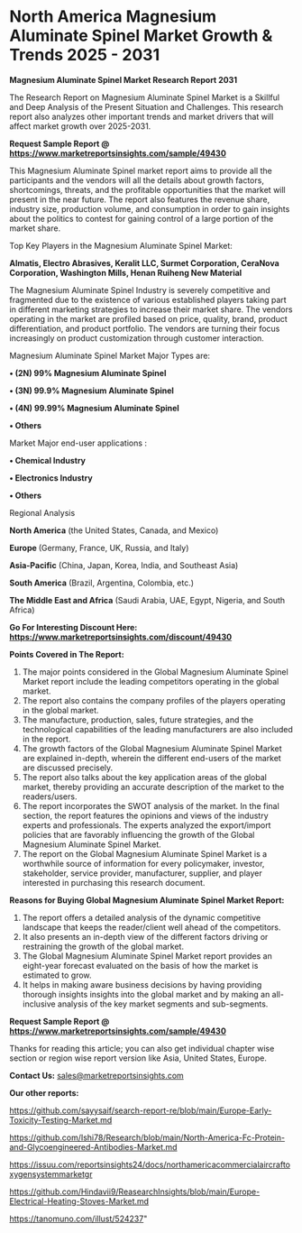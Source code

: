 # North America Magnesium Aluminate Spinel Market Growth & Trends 2025 - 2031

<strong>Magnesium Aluminate Spinel Market Research Report 2031</strong>

The Research Report on Magnesium Aluminate Spinel Market is a Skillful and Deep Analysis of the Present Situation and Challenges. This research report also analyzes other important trends and market drivers that will affect market growth over 2025-2031.

<strong>Request Sample Report @ <a href=https://www.marketreportsinsights.com/sample/49430>https://www.marketreportsinsights.com/sample/49430</a></strong>

This Magnesium Aluminate Spinel market report aims to provide all the participants and the vendors will all the details about growth factors, shortcomings, threats, and the profitable opportunities that the market will present in the near future. The report also features the revenue share, industry size, production volume, and consumption in order to gain insights about the politics to contest for gaining control of a large portion of the market share.

Top Key Players in the Magnesium Aluminate Spinel Market:

<strong>Almatis, Electro Abrasives, Keralit LLC, Surmet Corporation, CeraNova Corporation, Washington Mills, Henan Ruiheng New Material</strong>

The Magnesium Aluminate Spinel Industry is severely competitive and fragmented due to the existence of various established players taking part in different marketing strategies to increase their market share. The vendors operating in the market are profiled based on price, quality, brand, product differentiation, and product portfolio. The vendors are turning their focus increasingly on product customization through customer interaction.

Magnesium Aluminate Spinel Market Major Types are:

<strong>•  (2N) 99% Magnesium Aluminate Spinel

•  (3N) 99.9% Magnesium Aluminate Spinel

•  (4N) 99.99% Magnesium Aluminate Spinel

•  Others</strong>

Market Major end-user applications :

<strong>•  Chemical Industry

•  Electronics Industry

•  Others</strong>

Regional Analysis

</u><strong><b>North America</b></strong> (the United States, Canada, and Mexico)

<strong><b>Europe </b></strong>(Germany, France, UK, Russia, and Italy)

<strong><b>Asia-Pacific</b></strong> (China, Japan, Korea, India, and Southeast Asia)

<strong><b>South America</b></strong> (Brazil, Argentina, Colombia, etc.)

<strong><b>The Middle East and Africa</b></strong> (Saudi Arabia, UAE, Egypt, Nigeria, and South Africa)

<strong>Go For Interesting Discount Here: <a href=https://www.marketreportsinsights.com/discount/49430>https://www.marketreportsinsights.com/discount/49430</a></strong>

<strong>Points Covered in The Report:</strong>
<ol>
  <li>The major points considered in the Global Magnesium Aluminate Spinel Market report include the leading competitors operating in the global market.</li>
  <li>The report also contains the company profiles of the players operating in the global market.</li>
  <li>The manufacture, production, sales, future strategies, and the technological capabilities of the leading manufacturers are also included in the report.</li>
  <li>The growth factors of the Global Magnesium Aluminate Spinel Market are explained in-depth, wherein the different end-users of the market are discussed precisely.</li>
  <li>The report also talks about the key application areas of the global market, thereby providing an accurate description of the market to the readers/users.</li>
  <li>The report incorporates the SWOT analysis of the market. In the final section, the report features the opinions and views of the industry experts and professionals. The experts analyzed the export/import policies that are favorably influencing the growth of the Global Magnesium Aluminate Spinel Market.</li>
  <li>The report on the Global Magnesium Aluminate Spinel Market is a worthwhile source of information for every policymaker, investor, stakeholder, service provider, manufacturer, supplier, and player interested in purchasing this research document.</li>
</ol>
<strong>Reasons for Buying Global Magnesium Aluminate Spinel Market Report:</strong>

<ol>
  <li>The report offers a detailed analysis of the dynamic competitive landscape that keeps the reader/client well ahead of the competitors.</li>
  <li>It also presents an in-depth view of the different factors driving or restraining the growth of the global market.</li>
  <li>The Global Magnesium Aluminate Spinel Market report provides an eight-year forecast evaluated on the basis of how the market is estimated to grow.</li>
  <li>It helps in making aware business decisions by having providing thorough insights insights into the global market and by making an all-inclusive analysis of the key market segments and sub-segments.</li>
</ol>
<strong>Request Sample Report @ <a href=https://www.marketreportsinsights.com/sample/49430>https://www.marketreportsinsights.com/sample/49430</a></strong>


Thanks for reading this article; you can also get individual chapter wise section or region wise report version like Asia, United States, Europe.

<strong>Contact Us:</strong>
sales@marketreportsinsights.com

<strong>Our other reports:</strong>

<a href=https://github.com/sayysaif/search-report-re/blob/main/Europe-Early-Toxicity-Testing-Market.md>https://github.com/sayysaif/search-report-re/blob/main/Europe-Early-Toxicity-Testing-Market.md</a>

<a href=https://github.com/Ishi78/Research/blob/main/North-America-Fc-Protein-and-Glycoengineered-Antibodies-Market.md>https://github.com/Ishi78/Research/blob/main/North-America-Fc-Protein-and-Glycoengineered-Antibodies-Market.md</a>

<a href=https://issuu.com/reportsinsights24/docs/northamericacommercialaircraftoxygensystemmarketgr>https://issuu.com/reportsinsights24/docs/northamericacommercialaircraftoxygensystemmarketgr</a>

<a href=https://github.com/Hindavii9/ReasearchInsights/blob/main/Europe-Electrical-Heating-Stoves-Market.md>https://github.com/Hindavii9/ReasearchInsights/blob/main/Europe-Electrical-Heating-Stoves-Market.md</a>

<a href=https://tanomuno.com/illust/524237>https://tanomuno.com/illust/524237</a>"
